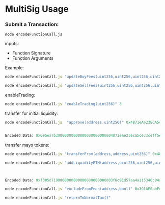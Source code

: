 # MultiSig Usage

### Submit a Transaction:

`node encodeFunctionCall.js`

inputs:

- Function Signature
- Function Arguments

Example:

```javascript
node encodeFunctionCall.js "updateBuyFees(uint256,uint256,uint256,uint256,uint256)" 1 1 2 1 1

node encodeFunctionCall.js "updateSellFees(uint256,uint256,uint256,uint256,uint256)" 1 1 2 1 1
```

enableTrading:

```javascript
node encodeFunctionCall.js "enableTrading(uint256)" 3
```

transfer for initial liquidity:

```javascript
node encodeFunctionCall.js  "approve(address,uint256)" 0x4871eAe23ECA5cE33ceff5e0366Ef5d585e13253 1000000000000000000000000000


Encoded Data: 0x095ea7b30000000000000000000000004871eae23eca5ce33ceff5e0366ef5d585e132530000000000000000000000000000000000000000033b2e3c9fd0803ce8000000
```

transfer mayo tokens:

```javascript
node encodeFunctionCall.js "transferFrom(address,address,uint256)" 0x4871eAe23ECA5cE33ceff5e0366Ef5d585e13253 0x391AE0bbFc46E2671E976efbfdB83b01F5701382 90900000000000000000000000
```

```javascript
node encodeFunctionCall.js "addLiquidityETH(address,uint256,uint256,uint256,address,uint256)" 0x3f6c91d57aa4A115346c84aa13e67f33379CD762 90900000000000000000000000 0 0 0x000000000000000000000000000000000000dead 1710512460



Encoded Data: 0xf305d7190000000000000000000000003f6c91d57aa4a115346c84aa13e67f33379cd7620000000000000000000000000000000000000000004b30d2dfbaf72d4480000000000000000000000000000000000000000000000000000000000000000000000000000000000000000000000000000000000000000000000000000000000000000000000000000000000000000000000000000000000000000000000000dead0000000000000000000000000000000000000000000000000000000065f4594c

node encodeFunctionCall.js "excludeFromFees(address,bool)" 0x391AE0bbFc46E2671E976efbfdB83b01F5701382 true

node encodeFunctionCall.js "returnToNormalTax()"
```
